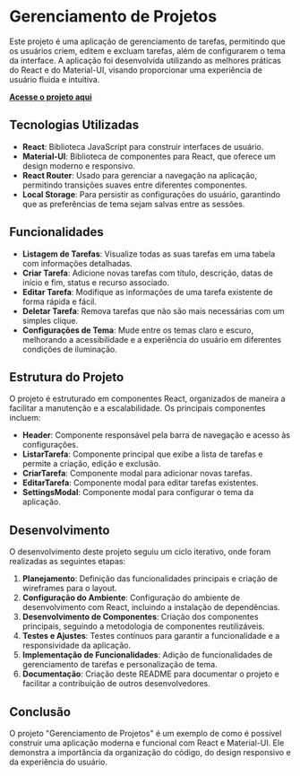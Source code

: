 # Gerenciamento de Projetos

Este projeto é uma aplicação de gerenciamento de tarefas, permitindo que os usuários criem, editem e excluam tarefas, além de configurarem o tema da interface. A aplicação foi desenvolvida utilizando as melhores práticas do React e do Material-UI, visando proporcionar uma experiência de usuário fluida e intuitiva.

[**Acesse o projeto aqui**](https://template-materialui.vercel.app)

## Tecnologias Utilizadas

- **React**: Biblioteca JavaScript para construir interfaces de usuário.
- **Material-UI**: Biblioteca de componentes para React, que oferece um design moderno e responsivo.
- **React Router**: Usado para gerenciar a navegação na aplicação, permitindo transições suaves entre diferentes componentes.
- **Local Storage**: Para persistir as configurações do usuário, garantindo que as preferências de tema sejam salvas entre as sessões.

## Funcionalidades

- **Listagem de Tarefas**: Visualize todas as suas tarefas em uma tabela com informações detalhadas.
- **Criar Tarefa**: Adicione novas tarefas com título, descrição, datas de início e fim, status e recurso associado.
- **Editar Tarefa**: Modifique as informações de uma tarefa existente de forma rápida e fácil.
- **Deletar Tarefa**: Remova tarefas que não são mais necessárias com um simples clique.
- **Configurações de Tema**: Mude entre os temas claro e escuro, melhorando a acessibilidade e a experiência do usuário em diferentes condições de iluminação.

## Estrutura do Projeto

O projeto é estruturado em componentes React, organizados de maneira a facilitar a manutenção e a escalabilidade. Os principais componentes incluem:

- **Header**: Componente responsável pela barra de navegação e acesso às configurações.
- **ListarTarefa**: Componente principal que exibe a lista de tarefas e permite a criação, edição e exclusão.
- **CriarTarefa**: Componente modal para adicionar novas tarefas.
- **EditarTarefa**: Componente modal para editar tarefas existentes.
- **SettingsModal**: Componente modal para configurar o tema da aplicação.

## Desenvolvimento

O desenvolvimento deste projeto seguiu um ciclo iterativo, onde foram realizadas as seguintes etapas:

1. **Planejamento**: Definição das funcionalidades principais e criação de wireframes para o layout.
2. **Configuração do Ambiente**: Configuração do ambiente de desenvolvimento com React, incluindo a instalação de dependências.
3. **Desenvolvimento de Componentes**: Criação dos componentes principais, seguindo a metodologia de componentes reutilizáveis.
4. **Testes e Ajustes**: Testes contínuos para garantir a funcionalidade e a responsividade da aplicação.
5. **Implementação de Funcionalidades**: Adição de funcionalidades de gerenciamento de tarefas e personalização de tema.
6. **Documentação**: Criação deste README para documentar o projeto e facilitar a contribuição de outros desenvolvedores.

## Conclusão

O projeto "Gerenciamento de Projetos" é um exemplo de como é possível construir uma aplicação moderna e funcional com React e Material-UI. Ele demonstra a importância da organização do código, do design responsivo e da experiência do usuário. 
